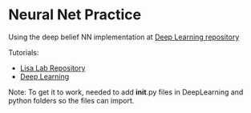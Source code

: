 # Neural Net Practice

Using the deep belief NN implementation at [Deep Learning repository](https://github.com/yusugomori/DeepLearning/tree/master/python)

Tutorials:
* [Lisa Lab Repository](https://github.com/lisa-lab/DeepLearningTutorials)
* [Deep Learning](http://deeplearning.net/tutorial/)


Note:
To get it to work, needed to add __init__.py files in DeepLearning and python folders so the files can import.
